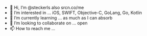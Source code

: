 - 👋 Hi, I’m @steckerls also srcn.co/me
- 👀 I’m interested in ...  iOS, SWIFT, Objective-C, GoLang, Go, Kotlin
- 🌱 I’m currently learning ... as much as I can absorb
- 💞️ I’m looking to collaborate on ... open
- 📫 How to reach me ...

<!---
steckerls/steckerls is a ✨ special ✨ repository because its `README.md` (this file) appears on your GitHub profile.
You can click the Preview link to take a look at your changes.
--->

